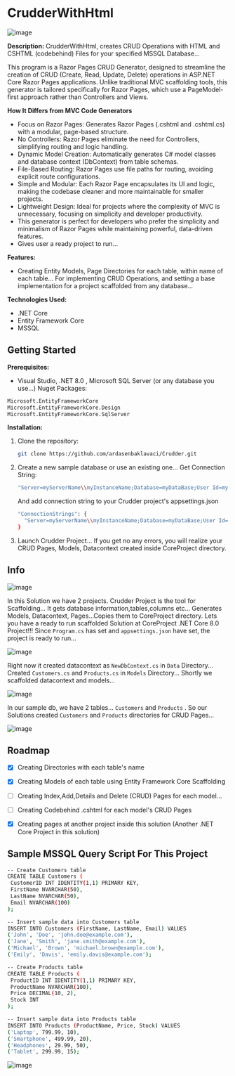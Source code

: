 # CrudderWithHtml
![image](https://github.com/user-attachments/assets/1d803f53-926f-4dc7-89fb-dff8f34d2c6e)

**Description:**
CrudderWithHtml, creates CRUD Operations with HTML and CSHTML (codebehind) Files for your specified MSSQL Database... 

This program is a Razor Pages CRUD Generator, designed to streamline the creation of CRUD (Create, Read, Update, Delete) operations in ASP.NET Core Razor Pages applications. Unlike traditional MVC scaffolding tools, this generator is tailored specifically for Razor Pages, which use a PageModel-first approach rather than Controllers and Views.

**How It Differs from MVC Code Generators**
- Focus on Razor Pages: Generates Razor Pages (.cshtml and .cshtml.cs) with a modular, page-based structure.
- No Controllers: Razor Pages eliminate the need for Controllers, simplifying routing and logic handling.
- Dynamic Model Creation: Automatically generates C# model classes and database context (DbContext) from table schemas.
- File-Based Routing: Razor Pages use file paths for routing, avoiding explicit route configurations.
- Simple and Modular: Each Razor Page encapsulates its UI and logic, making the codebase cleaner and more maintainable for smaller projects.
- Lightweight Design: Ideal for projects where the complexity of MVC is unnecessary, focusing on simplicity and developer productivity.
- This generator is perfect for developers who prefer the simplicity and minimalism of Razor Pages while maintaining powerful, data-driven features.
- Gives user a ready project to run... 


**Features:**
- Creating Entity Models, Page Directories for each table, within name of each table... For implementing CRUD Operations, and setting a base implementation for a project scaffolded from any database... 

**Technologies Used:**
- .NET Core
- Entity Framework Core
- MSSQL


## Getting Started

**Prerequisites:**
- Visual Studio, .NET 8.0 , Microsoft SQL Server (or any database you use...)
Nuget Packages:
```sh
Microsoft.EntityFrameworkCore
Microsoft.EntityFrameworkCore.Design
Microsoft.EntityFrameworkCore.SqlServer
```
**Installation:**
1. Clone the repository:
   ```bash
   git clone https://github.com/ardasenbaklavaci/Crudder.git

2. Create a new sample database or use an existing one... Get Connection String:
   ```sh
   "Server=myServerName\\myInstanceName;Database=myDataBase;User Id=myUsername;Password=myPassword;"
   ```
   And add connection string to your Crudder project's appsettings.json
   ```sh
   "ConnectionStrings": {
     "Server=myServerName\\myInstanceName;Database=myDataBase;User Id=myUsername;Password=myPassword;"
   }
   ```
3. Launch Crudder Project... If you get no any errors, you will realize your CRUD Pages, Models, Datacontext created inside CoreProject directory. 
   
## Info

![image](https://github.com/user-attachments/assets/586b040b-9097-4e44-bdb0-7d449e8c5b28)

In this Solution we have 2 projects. Crudder Project is the tool for Scaffolding... It gets database information,tables,columns etc... Generates Models, Datacontext, Pages...Copies them to CoreProject directory. Lets you have a ready to run scaffolded Solution at CoreProject .NET Core 8.0 Project!!! Since ``` Program.cs ``` has set and ``` appsettings.json ``` have set, the project is ready to run... 

![image](https://github.com/user-attachments/assets/48a4abd6-17ce-49e5-8afd-421129744291)

Right now it created datacontext as ``` NewDbContext.cs ```  in ``` Data ``` Directory... Created ``` Customers.cs ``` and ``` Products.cs ``` in ``` Models ``` Directory... Shortly we scaffolded datacontext and models... 

![image](https://github.com/user-attachments/assets/9f56e7ab-2a04-4523-b6c0-df02d0b0d5af)

In our sample db, we have 2 tables... ``` Customers ``` and ``` Products ``` . So our Solutions created  ``` Customers ``` and ``` Products ``` directories for CRUD Pages... 

![image](https://github.com/user-attachments/assets/85eb60b8-7b67-4b6b-852d-c72bdcfaf74a)


## Roadmap

- [x] Creating Directories with each table's name 
- [x] Creating Models of each table using Entity Framework Core Scaffolding
- [ ] Creating Index,Add,Details and Delete (CRUD) Pages for each model...
- [ ] Creating Codebehind .cshtml for each model's CRUD Pages
- [x] Creating pages at another project inside this solution (Another .NET Core Project in this solution)
   

## Sample MSSQL Query Script For This Project 
   ```sh
   -- Create Customers table
CREATE TABLE Customers (
    CustomerID INT IDENTITY(1,1) PRIMARY KEY,
    FirstName NVARCHAR(50),
    LastName NVARCHAR(50),
    Email NVARCHAR(100)
);

-- Insert sample data into Customers table
INSERT INTO Customers (FirstName, LastName, Email) VALUES
('John', 'Doe', 'john.doe@example.com'),
('Jane', 'Smith', 'jane.smith@example.com'),
('Michael', 'Brown', 'michael.brown@example.com'),
('Emily', 'Davis', 'emily.davis@example.com');

-- Create Products table
CREATE TABLE Products (
    ProductID INT IDENTITY(1,1) PRIMARY KEY,
    ProductName NVARCHAR(100),
    Price DECIMAL(10, 2),
    Stock INT
);

-- Insert sample data into Products table
INSERT INTO Products (ProductName, Price, Stock) VALUES
('Laptop', 799.99, 10),
('Smartphone', 499.99, 20),
('Headphones', 29.99, 50),
('Tablet', 299.99, 15);

   ```
![image](https://github.com/user-attachments/assets/9de1fe77-bd94-4e83-bf94-4c6a73320145)
